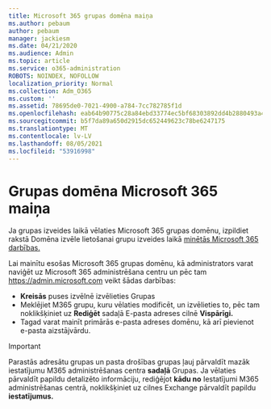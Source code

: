 ```yaml
---
title: Microsoft 365 grupas domēna maiņa
ms.author: pebaum
author: pebaum
manager: jackiesm
ms.date: 04/21/2020
ms.audience: Admin
ms.topic: article
ms.service: o365-administration
ROBOTS: NOINDEX, NOFOLLOW
localization_priority: Normal
ms.collection: Adm_O365
ms.custom: ''
ms.assetid: 78695de0-7021-4900-a784-7cc782785f1d
ms.openlocfilehash: eab64b90775c28a84ebd33774ec5bf68303892dd4b2880493a4b236d9d8993d0
ms.sourcegitcommit: b5f7da89a650d2915dc652449623c78be6247175
ms.translationtype: MT
ms.contentlocale: lv-LV
ms.lasthandoff: 08/05/2021
ms.locfileid: "53916998"
---
```

# <a name="change-the-domain-for-a-microsoft-365-group"></a>Grupas domēna Microsoft 365 maiņa

Ja grupas izveides laikā vēlaties Microsoft 365 grupas domēnu, izpildiet rakstā Domēna izvēle lietošanai grupu izveides laikā [minētās Microsoft 365 darbības.](https://docs.microsoft.com/microsoft-365/admin/create-groups/choose-domain-to-create-groups)

Lai mainītu esošas Microsoft 365 grupas domēnu, kā administrators varat naviģēt uz Microsoft 365 administrēšana centru un pēc tam https://admin.microsoft.com veikt šādas darbības:

- **Kreisās** puses izvēlnē izvēlieties Grupas
- Meklējiet M365 grupu, kuru vēlaties modificēt, un izvēlieties  to, pēc tam noklikšķiniet uz **Rediģēt** sadaļā E-pasta adreses cilnē **Vispārīgi.**
- Tagad varat mainīt primārās e-pasta adreses domēnu, kā arī pievienot e-pasta aizstājvārdu.

> [!IMPORTANT]
> Parastās adresātu grupas un pasta drošības grupas ļauj pārvaldīt mazāk iestatījumu M365 administrēšanas centra **sadaļā** Grupas. Ja vēlaties pārvaldīt papildu detalizēto informāciju, rediģējot **kādu no** Iestatījumi M365 administrēšanas centrā, noklikšķiniet uz cilnes Exchange pārvaldīt papildu **iestatījumus.**